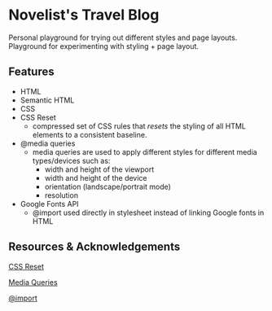 # Novelist's Travel Blog
Personal playground for trying out different styles and page layouts. <br />
Playground for experimenting with styling + page layout.

## Features
* HTML
* Semantic HTML
* CSS
* CSS Reset
  * compressed set of CSS rules that *resets* the styling of all HTML elements to a consistent baseline.
* @media queries
  * media queries are used to apply different styles for different media types/devices such as:
    * width and height of the viewport
    * width and height of the device
    * orientation (landscape/portrait mode)
    * resolution
* Google Fonts API
  * @import used directly in stylesheet instead of linking Google fonts in HTML

## Resources & Acknowledgements
[CSS Reset](https://cssdeck.com/blog/what-is-a-css-reset/)

[Media Queries](https://www.w3schools.com/cssref/css3_pr_mediaquery.php)

[@import](https://developer.mozilla.org/en-US/docs/Web/CSS/@import)